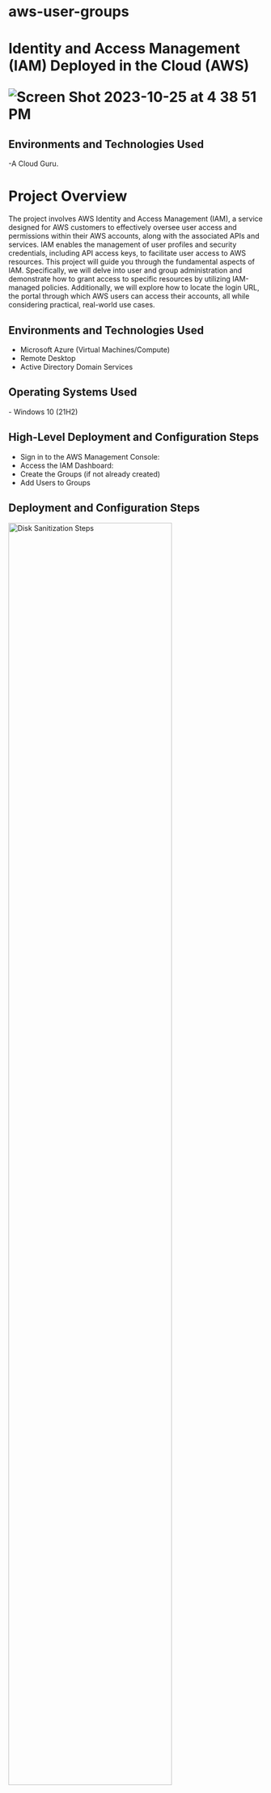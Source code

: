 # aws-user-groups
<h1>Identity and Access Management (IAM) Deployed in the Cloud (AWS)

  ![Screen Shot 2023-10-25 at 4 38 51 PM](https://github.com/Courela23/aws-user-groups/assets/136120929/72bdc180-e2eb-4cb1-b260-64eb7779d305) </h1>



<h2>Environments and Technologies Used</h2>
  -A Cloud Guru.
<h1>Project Overview</h1>
The project involves AWS Identity and Access Management (IAM), a service designed for AWS customers to effectively oversee user access and permissions within their AWS accounts, along with the associated APIs and services. IAM enables the management of user profiles and security credentials, including API access keys, to facilitate user access to AWS resources. This project will guide you through the fundamental aspects of IAM. Specifically, we will delve into user and group administration and demonstrate how to grant access to specific resources by utilizing IAM-managed policies. Additionally, we will explore how to locate the login URL, the portal through which AWS users can access their accounts, all while considering practical, real-world use cases.

<h2>Environments and Technologies Used</h2>

- Microsoft Azure (Virtual Machines/Compute)
- Remote Desktop
- Active Directory Domain Services

<h2>Operating Systems Used </h2>
- Windows 10 (21H2)

<h2>High-Level Deployment and Configuration Steps</h2>

- Sign in to the AWS Management Console:
- Access the IAM Dashboard:
- Create the Groups (if not already created)
- Add Users to Groups

<h2>Deployment and Configuration Steps</h2>

<p>
<img src="https://i.imgur.com/DJmEXEB.png" height="80%" width="80%" alt="Disk Sanitization Steps"/>
</p>
<p>
Sign in to the AWS Management Console:
    Log in to your AWS account using your credentials.
</p>
<br />

<p>
<img src="https://i.imgur.com/DJmEXEB.png" height="80%" width="80%" alt="Disk Sanitization Steps"/>
</p>
<p>
 Access the IAM Dashboard:
    Navigate to the IAM dashboard by clicking on "Services" in the top left corner, then selecting "IAM" under the Security, Identity, & Compliance section.

</p>
<br />

<p>
<img src="https://i.imgur.com/DJmEXEB.png" height="80%" width="80%" alt="Disk Sanitization Steps"/>
</p>
<p>
Create the Groups (if not already created)
    If you haven't already created the necessary groups (S3-Support, EC2-Support, and EC2-Admin), you should create them first. To create a group:
        In the IAM dashboard, select "Groups" from the left-hand menu.
        Click the "Create group" button.
        Give the group a name (e.g., S3-Support), and then proceed to create the group.
</p>
<br />

<p>
<img src="https://i.imgur.com/DJmEXEB.png" height="80%" width="80%" alt="Disk Sanitization Steps"/>
</p>
<p>
Add Users to Groups:
    After the groups have been created, you can add users to them. Here's how:
        In the IAM dashboard, select "Groups" from the left-hand menu.
        Click on the name of the group (e.g., S3-Support) to which you want to add users.
        In the group details page, click the "Add users to group" button.
        Select the users you want to add (e.g., user-1), and then click the "Add users" button.

Repeat these steps for the other two groups (EC2-Support and EC2-Admin) and assign the respective users (user-2 and user-3) to their appropriate groups.

Once you've completed these steps, the specified users will be added to their respective groups in Amazon IAM, and they will inherit the permissions and policies associated with those groups.

